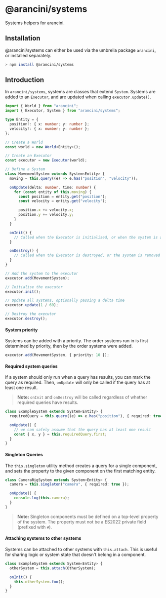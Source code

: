 # @arancini/systems

Systems helpers for arancini.

## Installation

@arancini/systems can either be used via the umbrella package `arancini`, or installed separately.

```bash
> npm install @arancini/systems
```

## Introduction

In `arancini/systems`, systems are classes that extend `System`. Systems are added to an `Executor`, and are updated when calling `executor.update()`.

```ts
import { World } from "arancini";
import { Executor, System } from "arancini/systems";

type Entity = {
  position?: { x: number; y: number };
  velocity?: { x: number; y: number };
};

// Create a World
const world = new World<Entity>();

// Create an Executor
const executor = new Executor(world);

// Define a System
class MovementSystem extends System<Entity> {
  moving = this.query((e) => e.has("position", "velocity"));

  onUpdate(delta: number, time: number) {
    for (const entity of this.moving) {
      const position = entity.get("position");
      const velocity = entity.get("velocity");

      position.x += velocity.x;
      position.y += velocity.y;
    }
  }

  onInit() {
    // Called when the Executor is initialised, or when the system is added to an already initialised Executor
  }

  onDestroy() {
    // Called when the Executor is destroyed, or the system is removed
  }
}

// Add the system to the executor
executor.add(MovementSystem);

// Initialise the executor
executor.init();

// Update all systems, optionally passing a delta time
executor.update(1 / 60);

// Destroy the executor
executor.destroy();
```

#### System priority

Systems can be added with a priority. The order systems run in is first determined by priority, then by the order systems were added.

```ts
executor.add(MovementSystem, { priority: 10 });
```

#### Required system queries

If a system should only run when a query has results, you can mark the query as required. Then, `onUpdate` will only be called if the query has at least one result.

> **Note:** `onInit` and `onDestroy` will be called regardless of whether required queries have results.

```ts
class ExampleSystem extends System<Entity> {
  requiredQuery = this.query((e) => e.has("position"), { required: true });

  onUpdate() {
    // we can safely assume that the query has at least one result
    const { x, y } = this.requiredQuery.first;
  }
}
```

#### Singleton Queries

The `this.singleton` utility method creates a query for a single component, and sets the property to the given component on the first matching entity.

```ts
class CameraRigSystem extends System<Entity> {
  camera = this.singleton("camera", { required: true });

  onUpdate() {
    console.log(this.camera);
  }
}
```

> **Note:** Singleton components must be defined on a top-level property of the system. The property must not be a ES2022 private field (prefixed with `#`).

#### Attaching systems to other systems

Systems can be attached to other systems with `this.attach`. This is useful for sharing logic or system state that doesn't belong in a component.

```ts
class ExampleSystem extends System<Entity> {
  otherSystem = this.attach(OtherSystem);

  onInit() {
    this.otherSystem.foo();
  }
}
```